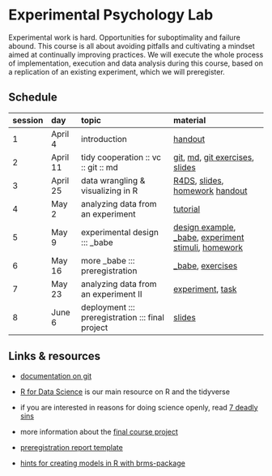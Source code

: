 # Experimental Psychology Lab

Experimental work is hard. Opportunities for suboptimality and failure abound. This course is
all about avoiding pitfalls and cultivating a mindset aimed at continually improving
practices. We will execute the whole process of implementation, execution and data analysis
during this course, based on a replication of an existing experiment, which we will preregister.

## Schedule

session | day | topic | material
:--- | :--- | :--- | :---
1  | April 4 | introduction | [handout](handouts/01_intro.pdf)
2  | April 11 | tidy cooperation :: vc :: git :: md | [git](https://git-scm.com/), [md](https://guides.github.com/features/mastering-markdown/), [git exercises](handouts/02_git_exercises.md), [slides](slides/02_tidy_cooperation.pdf)
3  | April 25 | data wrangling & visualizing in R | [R4DS](http://r4ds.had.co.nz), [slides](slides/03_R_intro.html), [homework](homework/XPLab_2019_HW2.html) [handout](handouts/03_Simon_task_analysis.html)
4  | May 2 | analyzing data from an experiment | [tutorial](handouts/brm_tutorial.pdf)
5  | May 9 | experimental design ::: \_babe | [design example](handouts/04_MentalRotation_design.pdf), [\_babe](https://babe-project.github.io/babe_site/index.html), [experiment stimuli](homework/mental_rotation_images.zip), [homework](homework/mental_rotation_hw.md)
6  | May 16 | more \_babe ::: preregistration | [\_babe](https://babe-project.github.io/babe_site/index.html), [exercises](handouts/05_inclass_exercises.md)
7  | May 23 |  analyzing data from an experiment II | [experiment](https://mental-rotation.netlify.com/), [task](handouts/06_mental_rotation_analysis.html)
8  | June 6 |  deployment ::: preregistration ::: final project | [slides](slides/05_deployPreregPlan.html)

## Links & resources

- [documentation on git](https://git-scm.com/doc)

- [R for Data Science](http://r4ds.had.co.nz) is our main resource on R and the tidyverse

- if you are interested in reasons for doing science openly, read [7 deadly sins](https://press.princeton.edu/titles/10970.html)

- more information about the [final course project](final_project/GeneralRemarksStudies.md)

- [preregistration report template](handouts/07_preregistration_template.md)

- [hints for creating models in R with brms-package](handouts/Analysis_plan_N_F.pdf)
